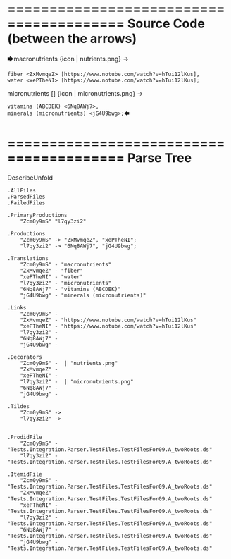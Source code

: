 ========================================
Source Code (between the arrows)
========================================

🡆macronutrients <Zcm0y9mS> 
{icon | nutrients.png}
->

    fiber <ZxMvmqeZ> [https://www.notube.com/watch?v=hTui12lKus],
    water <xePTheNI> [https://www.notube.com/watch?v=hTui12lKus];

micronutrients [] {icon | micronutrients.png} <l7qy3zi2>->

    vitamins (ABCDEK) <6Nq8AWj7>,
    minerals (micronutrients) <jG4U9bwg>;🡄

========================================
Parse Tree
========================================
DescribeUnfold

    .AllFiles
    .ParsedFiles
    .FailedFiles

    .PrimaryProductions
        "Zcm0y9mS" "l7qy3zi2" 

    .Productions
        "Zcm0y9mS" -> "ZxMvmqeZ", "xePTheNI";
        "l7qy3zi2" -> "6Nq8AWj7", "jG4U9bwg";

    .Translations
        "Zcm0y9mS" - "macronutrients"
        "ZxMvmqeZ" - "fiber"
        "xePTheNI" - "water"
        "l7qy3zi2" - "micronutrients"
        "6Nq8AWj7" - "vitamins (ABCDEK)"
        "jG4U9bwg" - "minerals (micronutrients)"

    .Links
        "Zcm0y9mS" - 
        "ZxMvmqeZ" - "https://www.notube.com/watch?v=hTui12lKus"
        "xePTheNI" - "https://www.notube.com/watch?v=hTui12lKus"
        "l7qy3zi2" - 
        "6Nq8AWj7" - 
        "jG4U9bwg" - 

    .Decorators
        "Zcm0y9mS" -  | "nutrients.png"
        "ZxMvmqeZ" - 
        "xePTheNI" - 
        "l7qy3zi2" -  | "micronutrients.png"
        "6Nq8AWj7" - 
        "jG4U9bwg" - 

    .Tildes
        "Zcm0y9mS" -> 
        "l7qy3zi2" -> 


    .ProdidFile
        "Zcm0y9mS" - "Tests.Integration.Parser.TestFiles.TestFilesFor09.A_twoRoots.ds"
        "l7qy3zi2" - "Tests.Integration.Parser.TestFiles.TestFilesFor09.A_twoRoots.ds"

    .ItemidFile
        "Zcm0y9mS" - "Tests.Integration.Parser.TestFiles.TestFilesFor09.A_twoRoots.ds"
        "ZxMvmqeZ" - "Tests.Integration.Parser.TestFiles.TestFilesFor09.A_twoRoots.ds"
        "xePTheNI" - "Tests.Integration.Parser.TestFiles.TestFilesFor09.A_twoRoots.ds"
        "l7qy3zi2" - "Tests.Integration.Parser.TestFiles.TestFilesFor09.A_twoRoots.ds"
        "6Nq8AWj7" - "Tests.Integration.Parser.TestFiles.TestFilesFor09.A_twoRoots.ds"
        "jG4U9bwg" - "Tests.Integration.Parser.TestFiles.TestFilesFor09.A_twoRoots.ds"


